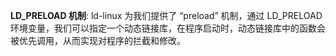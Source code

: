 **LD_PRELOAD 机制**: ld-linux 为我们提供了 “preload” 机制，通过 LD_PRELOAD 环境变量，我们可以指定一个动态链接库，在程序启动时，动态链接库中的函数会被优先调用，从而实现对程序的拦截和修改。
